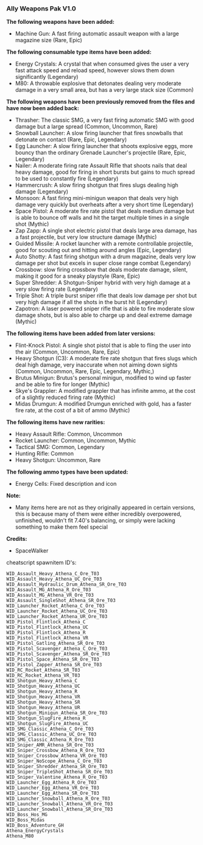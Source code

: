 ### Ally Weapons Pak V1.0

**The following weapons have been added:**
- Machine Gun: A fast firing automatic assault weapon with a large magazine size (Rare, Epic)

**The following consumable type items have been added:**
- Energy Crystals: A crystal that when consumed gives the user a very fast attack speed and reload speed, however slows them down significantly (Legendary)
- M80: A throwable explosive that detonates dealing very moderate damage in a very small area, but has a very large stack size (Common)

**The following weapons have been previously removed from the files and have now been added back:**
- Thrasher: The classic SMG, a very fast firing automatic SMG with good damage but a large spread (Common, Uncommon, Rare)
- Snowball Launcher: A slow firing launcher that fires snowballs that detonate on contact (Rare, Epic, Legendary)
- Egg Launcher: A slow firing launcher that shoots explosive eggs, more bouncy than the ordinary Grenade Launcher's projectile (Rare, Epic, Legendary)
- Nailer: A moderate firing rate Assault Rifle that shoots nails that deal heavy damage, good for firing in short bursts but gains to much spread to be used to constantly fire (Legendary)
- Hammercrush: A slow firing shotgun that fires slugs dealing high damage (Legendary)
- Monsoon: A fast firing mini-minigun weapon that deals very high damage very quickly but overheats after a very short time (Legendary)
- Space Pistol: A moderate fire rate pistol that deals medium damage but is able to bounce off walls and hit the target multiple times in a single shot (Mythic)
- Zap Zapp: A single shot electric pistol that deals large area damage, has a fast projectile, but very low structure damage (Mythic)
- Guided Missile: A rocket launcher with a remote controllable projectile, good for scouting out and hitting around angles (Epic, Legendary)
- Auto Shotty: A fast firing shotgun with a drum magazine, deals very low damage per shot but excels in super close range combat (Legendary)
- Crossbow: slow firing crossbow that deals moderate damage, silent, making it good for a sneaky playstyle (Rare, Epic)
- Super Shredder: A Shotgun-Sniper hybrid with very high damage at a very slow firing rate (Legendary)
- Triple Shot: A triple burst sniper rifle that deals low damage per shot but very high damage if all the shots in the burst hit (Legendary)
- Zapotron: A laser powered sniper rifle that is able to fire moderate slow damage shots, but is also able to charge up and deal extreme damage (Mythic)

**The following items have been added from later versions:**
- Flint-Knock Pistol: A single shot pistol that is able to fling the user into the air (Common, Uncommon, Rare, Epic)
- Heavy Shotgun (C3): A moderate fire rate shotgun that fires slugs which deal high damage, very inaccurate when not aiming down sights (Common, Uncommon, Rare, Epic, Legendary, Mythic,)
- Brutus Minigun: Brutus's personal minigun, modified to wind up faster and be able to fire for longer (Mythic)
- Skye's Grappler: A modified grappler that has infinite ammo, at the cost of a slightly reduced firing rate (Mythic)
- Midas Drumgun: A modified Drumgun enriched with gold, has a faster fire rate, at the cost of a bit of ammo (Mythic)

**The following items have new rarities:**
- Heavy Assault Rifle: Common, Uncommon
- Rocket Launcher: Common, Uncommon, Mythic
- Tactical SMG: Common, Legendary
- Hunting Rifle: Common
- Heavy Shotgun: Uncommon, Rare

**The following ammo types have been updated:**
- Energy Cells: Fixed description and icon

**Note:**
- Many items here are not as they originally appeared in certain versions, this is because many of them were either incredibly overpowered, unfinished, wouldn't fit 7.40's balancing, or simply were lacking something to make them feel special

**Credits:**
- SpaceWalker

cheatscript spawnitem ID's:
```
WID_Assault_Heavy_Athena_C_Ore_T03
WID_Assault_Heavy_Athena_UC_Ore_T03
WID_Assault_Hydraulic_Drum_Athena_SR_Ore_T03
WID_Assault_MG_Athena_R_Ore_T03
WID_Assault_MG_Athena_VR_Ore_T03
WID_Assault_SingleShot_Athena_SR_Ore_T03
WID_Launcher_Rocket_Athena_C_Ore_T03
WID_Launcher_Rocket_Athena_UC_Ore_T03
WID_Launcher_Rocket_Athena_UR_Ore_T03
WID_Pistol_Flintlock_Athena_C
WID_Pistol_Flintlock_Athena_UC
WID_Pistol_Flintlock_Athena_R
WID_Pistol_Flintlock_Athena_VR
WID_Pistol_Gatling_Athena_SR_Ore_T03
WID_Pistol_Scavenger_Athena_C_Ore_T03
WID_Pistol_Scavenger_Athena_SR_Ore_T03
WID_Pistol_Space_Athena_SR_Ore_T03
WID_Pistol_Zapper_Athena_SR_Ore_T03
WID_RC_Rocket_Athena_SR_T03
WID_RC_Rocket_Athena_VR_T03
WID_Shotgun_Heavy_Athena_C
WID_Shotgun_Heavy_Athena_UC
WID_Shotgun_Heavy_Athena_R
WID_Shotgun_Heavy_Athena_VR
WID_Shotgun_Heavy_Athena_SR
WID_Shotgun_Heavy_Athena_UR
WID_Shotgun_Minigun_Athena_SR_Ore_T03
WID_Shotgun_SlugFire_Athena_R
WID_Shotgun_SlugFire_Athena_UC
WID_SMG_Classic_Athena_C_Ore_T03
WID_SMG_Classic_Athena_UC_Ore_T03
WID_SMG_Classic_Athena_R_Ore_T03
WID_Sniper_AMR_Athena_SR_Ore_T03
WID_Sniper_Crossbow_Athena_R_Ore_T03
WID_Sniper_Crossbow_Athena_VR_Ore_T03
WID_Sniper_NoScope_Athena_C_Ore_T03
WID_Sniper_Shredder_Athena_SR_Ore_T03
WID_Sniper_TripleShot_Athena_SR_Ore_T03
WID_Sniper_Valentine_Athena_R_Ore_T03
WID_Launcher_Egg_Athena_R_Ore_T03
WID_Launcher_Egg_Athena_VR_Ore_T03
WID_Launcher_Egg_Athena_SR_Ore_T03
WID_Launcher_Snowball_Athena_R_Ore_T03
WID_Launcher_Snowball_Athena_VR_Ore_T03
WID_Launcher_Snowball_Athena_SR_Ore_T03
WID_Boss_Hos_MG
WID_Boss_Midas
WID_Boss_Adventure_GH
Athena_EnergyCrystals
Athena_M80
```
